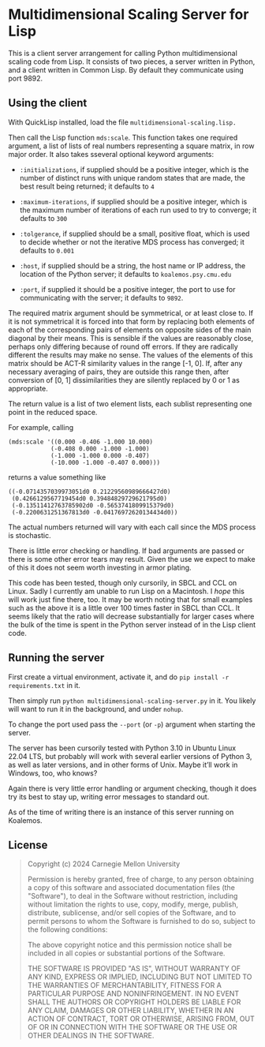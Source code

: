 # Multidimensional Scaling Server for Lisp

This is a client server arrangement for calling Python multidimensional scaling code from Lisp.
It consists of two pieces, a server written in Python, and a client written in Common Lisp.
By default they communicate using port 9892.


## Using the client

With QuickLisp installed, load the file `multidimensional-scaling.lisp.`

Then call the Lisp function `mds:scale`. This function takes one required argument, a list of lists of real numbers representing a square matrix, in row major order.
It also takes sseveral optional keyword arguments:

* `:initializations`, if supplied should be a positive integer, which is the number of distinct runs with unique random states that are made, the best result being returned;
  it defaults to `4`

* `:maximum-iterations`, if supplied should be a positive integer, which is the maximum number of iterations of each run used to try to converge; it defaults to `300`

* `:tolgerance`, if supplied should be a small, positive float, which is used to decide whether or not the iterative MDS process has converged; it defaults to `0.001`

* `:host`, if supplied should be a string, the host name or IP address, the location of the Python server; it defaults to `koalemos.psy.cmu.edu`

* `:port`, if supplied it should be a positive integer, the port to use for communicating with the server; it defaults to `9892`.

The required matrix argument should be symmetrical, or at least close to. If it is not symmetrical it is forced into that form by replacing both
elements of each of the  corresponding pairs of elements on opposite sides of the main diagonal by their means. This is sensible if the values are
reasonably close, perhaps only differing because of round off errors. If they are radically different the results may make no sense.
The values of the elements of this matrix should be ACT-R similarity values in the range [-1, 0]. If, after any necessary averaging of pairs,
they are outside this range then, after conversion of [0, 1] dissimilarities they are silently replaced by 0 or 1 as appropriate.

The return value is a list of two element lists, each sublist representing one point in the reduced space.

For example, calling

    (mds:scale '((0.000 -0.406 -1.000 10.000)
                (-0.408 0.000 -1.000 -1.000)
                (-1.000 -1.000 0.000 -0.407)
                (-10.000 -1.000 -0.407 0.000)))

returns a value something like

    ((-0.0714357039973051d0 0.21229560989666427d0)
     (0.4266129567719454d0 0.39484829729621795d0)
     (-0.13511412763785902d0 -0.5653741809915379d0)
     (-0.2200631251367813d0 -0.04176972620134434d0))

The actual numbers returned will vary with each call since the MDS process is stochastic.

There is little error checking or handling. If bad arguments are passed or there is some other error tears may result.
Given the use we expect to make of this it does not seem worth investing in armor plating.

This code has been tested, though only cursorily, in SBCL and CCL on Linux.
Sadly I currently am unable to run Lisp on a Macintosh. I *hope* this will work just fine there, too.
It may be worth noting that for small examples such as the above it is a little
over 100 times faster in SBCL than CCL. It seems likely that the ratio will decrease
substantially for larger cases where the bulk of the time is spent in the Python
server instead of in the Lisp client code.


## Running the server

First create a virtual environment, activate it, and do `pip install -r requirements.txt`  in it.

Then simply run `python multidimensional-scaling-server.py` in it. You likely will want
to run it in the background, and under `nohup`.

To change the port used pass the `--port` (or `-p`) argument when starting the server.

The server has been cursorily tested with Python 3.10 in Ubuntu Linux 22.04 LTS, but probably will work with several earlier versions of Python 3, as well as later versions,
and in other forms of Unix. Maybe it’ll work in Windows, too, who knows?

Again there is very little error handling or argument checking, though it does try its best to stay up, writing error messages to standard out.

As of the time of writing there is an instance of this server running on Koalemos.


## License

> Copyright (c) 2024 Carnegie Mellon University
>
> Permission is hereby granted, free of charge, to any person obtaining a copy of this
> software and associated documentation files (the "Software"), to deal in the Software
> without restriction, including without limitation the rights to use, copy, modify,
> merge, publish, distribute, sublicense, and/or sell copies of the Software, and to
> permit persons to whom the Software is furnished to do so, subject to the following
> conditions:
>
> The above copyright notice and this permission notice shall be included in all copies
> or substantial portions of the Software.
>
> THE SOFTWARE IS PROVIDED "AS IS", WITHOUT WARRANTY OF ANY KIND, EXPRESS OR IMPLIED,
> INCLUDING BUT NOT LIMITED TO THE WARRANTIES OF MERCHANTABILITY, FITNESS FOR A
> PARTICULAR PURPOSE AND NONINFRINGEMENT. IN NO EVENT SHALL THE AUTHORS OR COPYRIGHT
> HOLDERS BE LIABLE FOR ANY CLAIM, DAMAGES OR OTHER LIABILITY, WHETHER IN AN ACTION OF
> CONTRACT, TORT OR OTHERWISE, ARISING FROM, OUT OF OR IN CONNECTION WITH THE SOFTWARE
> OR THE USE OR OTHER DEALINGS IN THE SOFTWARE.
